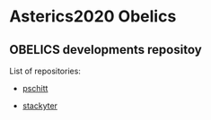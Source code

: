 # Asterics2020 Obelics


## OBELICS developments repositoy

List of repositories:

- [pschitt](../../../pschitt)

- [stackyter](../../../stackyter)
